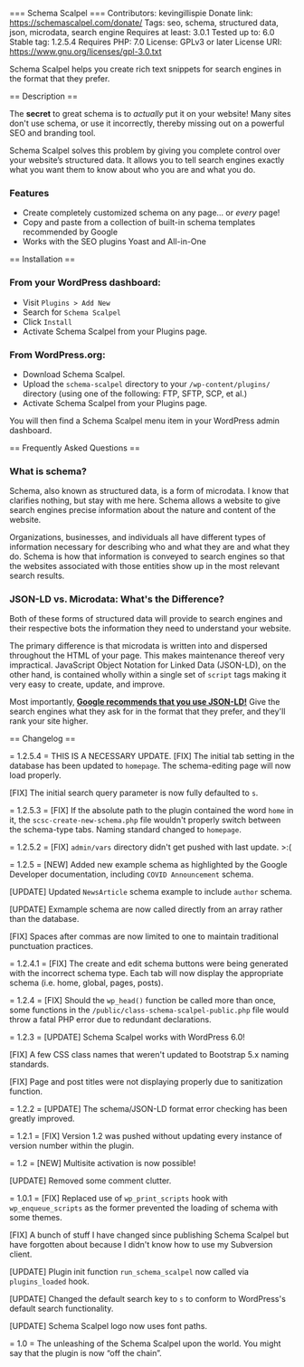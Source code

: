 === Schema Scalpel ===
Contributors: kevingillispie
Donate link: https://schemascalpel.com/donate/
Tags: seo, schema, structured data, json, microdata, search engine
Requires at least: 3.0.1
Tested up to: 6.0
Stable tag: 1.2.5.4
Requires PHP: 7.0
License: GPLv3 or later
License URI: https://www.gnu.org/licenses/gpl-3.0.txt

Schema Scalpel helps you create rich text snippets for search engines in the format that they prefer.

== Description ==

The **secret** to great schema is to _actually_ put it on your website! Many sites don't use schema, or use it incorrectly, thereby missing out on a powerful SEO and branding tool.

Schema Scalpel solves this problem by giving you complete control over your website’s structured data. It allows you to tell search engines exactly what you want them to know about who you are and what you do.

### Features
- Create completely customized schema on any page… or _every_ page!
- Copy and paste from a collection of built-in schema templates recommended by Google
- Works with the SEO plugins Yoast and All-in-One

== Installation ==

### From your WordPress dashboard:

- Visit `Plugins > Add New`
- Search for `Schema Scalpel`
- Click `Install`
- Activate Schema Scalpel from your Plugins page.

### From WordPress.org:

- Download Schema Scalpel.
- Upload the `schema-scalpel` directory to your `/wp-content/plugins/` directory (using one of the following: FTP, SFTP, SCP, et al.)
- Activate Schema Scalpel from your Plugins page.

You will then find a Schema Scalpel menu item in your WordPress admin dashboard.

== Frequently Asked Questions ==

### What is schema?

Schema, also known as structured data, is a form of microdata. I know that clarifies nothing, but stay with me here. Schema allows a website to give search engines precise information about the nature and content of the website.

Organizations, businesses, and individuals all have different types of information necessary for describing who and what they are and what they do. Schema is how that information is conveyed to search engines so that the websites associated with those entities show up in the most relevant search results.

### JSON-LD vs. Microdata: What's the Difference?

Both of these forms of structured data will provide to search engines and their respective bots the information they need to understand your website.

The primary difference is that microdata is written into and dispersed throughout the HTML of your page. This makes maintenance thereof very impractical. JavaScript Object Notation for Linked Data (JSON-LD), on the other hand, is contained wholly within a single set of `script` tags making it very easy to create, update, and improve. 

Most importantly, **[Google recommends that you use JSON-LD!](https://developers.google.com/search/docs/advanced/structured-data/intro-structured-data#format-placement)** Give the search engines what they ask for in the format that they prefer, and they'll rank your site higher.

== Changelog ==

= 1.2.5.4 =
THIS IS A NECESSARY UPDATE.
[FIX] The initial tab setting in the database has been updated to `homepage`. The schema-editing page will now load properly.

[FIX] The initial search query parameter is now fully defaulted to `s`. 

= 1.2.5.3 =
[FIX] If the absolute path to the plugin contained the word `home` in it, the `scsc-create-new-schema.php` file wouldn't properly switch between the schema-type tabs. Naming standard changed to `homepage`.

= 1.2.5.2 =
[FIX] `admin/vars` directory didn't get pushed with last update. >:(

= 1.2.5 =
[NEW] Added new example schema as highlighted by the Google Developer documentation, including `COVID Announcement` schema.

[UPDATE] Updated `NewsArticle` schema example to include `author` schema.

[UPDATE] Exmample schema are now called directly from an array rather than the database.

[FIX] Spaces after commas are now limited to one to maintain traditional punctuation practices. 

= 1.2.4.1 =
[FIX] The create and edit schema buttons were being generated with the incorrect schema type. Each tab will now display the appropriate schema (i.e. home, global, pages, posts).

= 1.2.4 =
[FIX] Should the `wp_head()` function be called more than once, some functions in the `/public/class-schema-scalpel-public.php` file would throw a fatal PHP error due to redundant declarations. 

= 1.2.3 =
[UPDATE] Schema Scalpel works with WordPress 6.0!

[FIX] A few CSS class names that weren't updated to Bootstrap 5.x naming standards.

[FIX] Page and post titles were not displaying properly due to sanitization function.

= 1.2.2 =
[UPDATE] The schema/JSON-LD format error checking has been greatly improved. 

= 1.2.1 =
[FIX] Version 1.2 was pushed without updating every instance of version number within the plugin.

= 1.2 =
[NEW] Multisite activation is now possible!

[UPDATE] Removed some comment clutter.

= 1.0.1 =
[FIX] Replaced use of `wp_print_scripts` hook with `wp_enqueue_scripts` as the former prevented the loading of schema with some themes.

[FIX] A bunch of stuff I have changed since publishing Schema Scalpel but have forgotten about because I didn't know how to use my Subversion client.

[UPDATE] Plugin init function `run_schema_scalpel` now called via `plugins_loaded` hook.

[UPDATE] Changed the default search key to `s` to conform to WordPress's default search functionality.

[UPDATE] Schema Scalpel logo now uses font paths.

= 1.0 =
The unleashing of the Schema Scalpel upon the world. You might say that the plugin is now “off the chain”.
